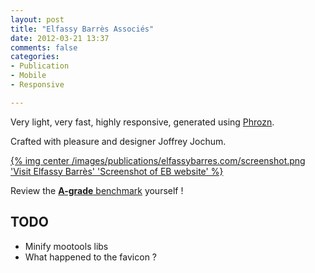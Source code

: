 ```yaml
---
layout: post
title: "Elfassy Barrès Associés"
date: 2012-03-21 13:37
comments: false
categories:
- Publication
- Mobile
- Responsive

---
```


Very light, very fast, highly responsive, generated using [Phrozn][].

Crafted with pleasure and designer Joffrey Jochum.

<a href="http://www.elfassybarres.com" target="_blank">
{% img center /images/publications/elfassybarres.com/screenshot.png 'Visit Elfassy Barrès' 'Screenshot of EB website' %}
</a>

Review the [**A-grade** benchmark](http://gtmetrix.com/reports/elfassybarres.com/4vxuaQhS) yourself !

TODO
----

- Minify mootools libs
- What happened to the favicon ?

[Phrozn]: http://www.phrozn.info